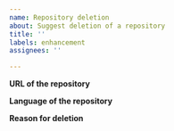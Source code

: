 ```yaml
---
name: Repository deletion
about: Suggest deletion of a repository
title: ''
labels: enhancement
assignees: ''

---
```


**URL of the repository**

**Language of the repository**

**Reason for deletion**
